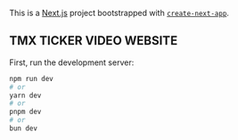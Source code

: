 This is a [Next.js](https://nextjs.org/) project bootstrapped with [`create-next-app`](https://github.com/vercel/next.js/tree/canary/packages/create-next-app).

## TMX TICKER VIDEO WEBSITE

First, run the development server:

```bash
npm run dev
# or
yarn dev
# or
pnpm dev
# or
bun dev
```
